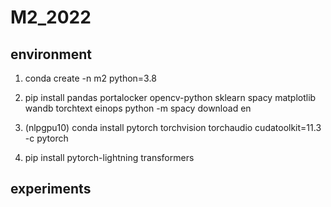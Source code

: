# M2_2022

## environment
1. conda create -n m2 python=3.8
2. pip install pandas portalocker opencv-python sklearn spacy matplotlib wandb torchtext einops
python -m spacy download en

3. (nlpgpu10) conda install pytorch torchvision torchaudio cudatoolkit=11.3 -c pytorch
4. pip install pytorch-lightning transformers


## 


## experiments

